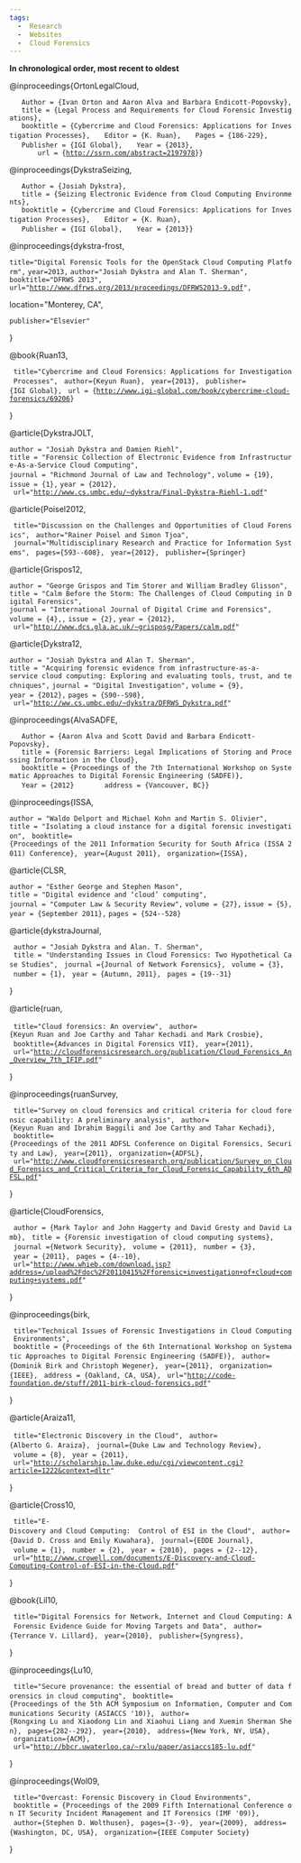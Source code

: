 ```yaml
---
tags:
  -  Research
  -  Websites
  -  Cloud Forensics
---
```

**In chronological order, most recent to oldest**

<bibtex> @inproceedings{OrtonLegalCloud,

`   Author = {Ivan Orton and Aaron Alva and Barbara Endicott-Popovsky},`
`   title = {Legal Process and Requirements for Cloud Forensic Investigations},`
`   booktitle = {Cybercrime and Cloud Forensics: Applications for Investigation Processes},`
`   Editor = {K. Ruan},`
`   Pages = {186-229},`
`   Publisher = {IGI Global},`
`   Year = {2013},`
`       url = {`[`http://ssrn.com/abstract=2197978`](http://ssrn.com/abstract=2197978)`}}`

</bibtex>

<bibtex> @inproceedings{DykstraSeizing,

`   Author = {Josiah Dykstra},`
`   title = {Seizing Electronic Evidence from Cloud Computing Environments},`
`   booktitle = {Cybercrime and Cloud Forensics: Applications for Investigation Processes},`
`   Editor = {K. Ruan},`
`   Publisher = {IGI Global},`
`   Year = {2013}}`

</bibtex>

<bibtex> @inproceedings{dykstra-frost,

`title="Digital Forensic Tools for the OpenStack Cloud Computing Platform",`
`year=2013,`
`author="Josiah Dykstra and Alan T. Sherman",`
`booktitle="DFRWS 2013",`
`url="`[`http://www.dfrws.org/2013/proceedings/DFRWS2013-9.pdf`](http://www.dfrws.org/2013/proceedings/DFRWS2013-9.pdf)`",`

location="Monterey, CA",

`publisher="Elsevier"`

} </bibtex>

<bibtex> @book{Ruan13,

` title="Cybercrime and Cloud Forensics: Applications for Investigation Processes",`
` author={Keyun Ruan},`
` year={2013},`
` publisher={IGI Global},`
` url = {`[`http://www.igi-global.com/book/cybercrime-cloud-forensics/69206`](http://www.igi-global.com/book/cybercrime-cloud-forensics/69206)`}`

} </bibtex>

<bibtex> @article{DykstraJOLT,

`author = "Josiah Dykstra and Damien Riehl",`
`title = "Forensic Collection of Electronic Evidence from Infrastructure-As-a-Service Cloud Computing",`
`journal = "Richmond Journal of Law and Technology",`
`volume = {19},`
`issue = {1},`
`year = {2012},`
` url="`[`http://www.cs.umbc.edu/~dykstra/Final-Dykstra-Riehl-1.pdf`](http://www.cs.umbc.edu/~dykstra/Final-Dykstra-Riehl-1.pdf)`"`

</bibtex>

<bibtex> @article{Poisel2012,

` title="Discussion on the Challenges and Opportunities of Cloud Forensics",`
` author="Rainer Poisel and Simon Tjoa",`
` journal="Multidisciplinary Research and Practice for Information Systems",`
` pages={593--608},`
` year={2012},`
` publisher={Springer}`

</bibtex>

<bibtex> @article{Grispos12,

`author = "George Grispos and Tim Storer and William Bradley Glisson",`
`title = "Calm Before the Storm: The Challenges of Cloud Computing in Digital Forensics",`
`journal = "International Journal of Digital Crime and Forensics",`
`volume = {4},,`
`issue = {2},`
`year = {2012},`
` url="`[`http://www.dcs.gla.ac.uk/~grisposg/Papers/calm.pdf`](http://www.dcs.gla.ac.uk/~grisposg/Papers/calm.pdf)`"`

</bibtex>

<bibtex> @article{Dykstra12,

`author = "Josiah Dykstra and Alan T. Sherman",`
`title = "Acquiring forensic evidence from infrastructure-as-a-service cloud computing: Exploring and evaluating tools, trust, and techniques",`
`journal = "Digital Investigation",`
`volume = {9},`
`year = {2012},`
`pages = {S90--S98},`
` url="`[`http://ww.cs.umbc.edu/~dykstra/DFRWS_Dykstra.pdf`](http://ww.cs.umbc.edu/~dykstra/DFRWS_Dykstra.pdf)`"`

</bibtex>

<bibtex> @inproceedings{AlvaSADFE,

`   Author = {Aaron Alva and Scott David and Barbara Endicott-Popovsky},`
`   title = {Forensic Barriers: Legal Implications of Storing and Processing Information in the Cloud},`
`   booktitle = {Proceedings of the 7th International Workshop on Systematic Approaches to Digital Forensic Engineering (SADFE)},`
`   Year = {2012}`
`       address = {Vancouver, BC}}`

</bibtex>

<bibtex> @inproceedings{ISSA,

`author = "Waldo Delport and Michael Kohn and Martin S. Olivier",`
`title = "Isolating a cloud instance for a digital forensic investigation",`
` booktitle={Proceedings of the 2011 Information Security for South Africa (ISSA 2011) Conference},`
` year={August 2011},`
` organization={ISSA},`

</bibtex>

<bibtex> @article{CLSR,

`author = "Esther George and Stephen Mason",`
`title = "Digital evidence and ‘cloud’ computing",`
`journal = "Computer Law & Security Review",`
`volume = {27},`
`issue = {5},`
`year = {September 2011},`
`pages = {524--528}`

</bibtex>

<bibtex> @article{dykstraJournal,

` author = "Josiah Dykstra and Alan. T. Sherman",`
` title = "Understanding Issues in Cloud Forensics: Two Hypothetical Case Studies",`
` journal ={Journal of Network Forensics},`
` volume = {3},`
` number = {1},`
` year = {Autumn, 2011},`
` pages = {19--31}`

} </bibtex>

<bibtex> @article{ruan,

` title="Cloud forensics: An overview",`
` author={Keyun Ruan and Joe Carthy and Tahar Kechadi and Mark Crosbie},`
` booktitle={Advances in Digital Forensics VII},`
` year={2011},`
` url="`[`http://cloudforensicsresearch.org/publication/Cloud_Forensics_An_Overview_7th_IFIP.pdf`](http://cloudforensicsresearch.org/publication/Cloud_Forensics_An_Overview_7th_IFIP.pdf)`"`

}

</bibtex> <bibtex>

@inproceedings{ruanSurvey,

` title="Survey on cloud forensics and critical criteria for cloud forensic capability: A preliminary analysis",`
` author={Keyun Ruan and Ibrahim Baggili and Joe Carthy and Tahar Kechadi},`
` booktitle={Proceedings of the 2011 ADFSL Conference on Digital Forensics, Security and Law},`
` year={2011},`
` organization={ADFSL},`
` url="`[`http://www.cloudforensicsresearch.org/publication/Survey_on_Cloud_Forensics_and_Critical_Criteria_for_Cloud_Forensic_Capability_6th_ADFSL.pdf`](http://www.cloudforensicsresearch.org/publication/Survey_on_Cloud_Forensics_and_Critical_Criteria_for_Cloud_Forensic_Capability_6th_ADFSL.pdf)`"`

} </bibtex>

<bibtex> @article{CloudForensics,

` author = {Mark Taylor and John Haggerty and David Gresty and David Lamb},`
` title = {Forensic investigation of cloud computing systems},`
` journal ={Network Security},`
` volume = {2011},`
` number = {3},`
` year = {2011},`
` pages = {4--10},`
` url="`[`http://www.whieb.com/download.jsp?address=/upload%2Fdoc%2F20110415%2Fforensic+investigation+of+cloud+computing+systems.pdf`](http://www.whieb.com/download.jsp?address=/upload%2Fdoc%2F20110415%2Fforensic+investigation+of+cloud+computing+systems.pdf)`"`

}

</bibtex> <bibtex>

@inproceedings{birk,

` title="Technical Issues of Forensic Investigations in Cloud Computing Environments",`
` booktitle = {Proceedings of the 6th International Workshop on Systematic Approaches to Digital Forensic Engineering (SADFE)},`
` author={Dominik Birk and Christoph Wegener},`
` year={2011},`
` organization={IEEE},`
` address = {Oakland, CA, USA},`
` url="`[`http://code-foundation.de/stuff/2011-birk-cloud-forensics.pdf`](http://code-foundation.de/stuff/2011-birk-cloud-forensics.pdf)`"`

}

</bibtex>

<bibtex> @article{Araiza11,

` title="Electronic Discovery in the Cloud",`
` author={Alberto G. Araiza},`
` journal={Duke Law and Technology Review},`
` volume = {8},`
` year = {2011},`
` url="`[`http://scholarship.law.duke.edu/cgi/viewcontent.cgi?article=1222&context=dltr`](http://scholarship.law.duke.edu/cgi/viewcontent.cgi?article=1222&context=dltr)`"`

} </bibtex>

<bibtex> @article{Cross10,

` title="E-Discovery and Cloud Computing:  Control of ESI in the Cloud",`
` author={David D. Cross and Emily Kuwahara},`
` journal={EDDE Journal},`
` volume = {1},`
` number = {2},`
` year = {2010},`
` pages = {2--12},`
` url="`[`http://www.crowell.com/documents/E-Discovery-and-Cloud-Computing-Control-of-ESI-in-the-Cloud.pdf`](http://www.crowell.com/documents/E-Discovery-and-Cloud-Computing-Control-of-ESI-in-the-Cloud.pdf)`"`

} </bibtex>

<bibtex> @book{Lil10,

` title="Digital Forensics for Network, Internet and Cloud Computing: A Forensic Evidence Guide for Moving Targets and Data",`
` author={Terrance V. Lillard},`
` year={2010},`
` publisher={Syngress},`

} </bibtex>

<bibtex> @inproceedings{Lu10,

` title="Secure provenance: the essential of bread and butter of data forensics in cloud computing",`
` booktitle={Proceedings of the 5th ACM Symposium on Information, Computer and Communications Security (ASIACCS '10)},`
` author={Rongxing Lu and Xiaodong Lin and Xiaohui Liang and Xuemin Sherman Shen},`
` pages={282--292},`
` year={2010},`
` address={New York, NY, USA},`
` organization={ACM},`
` url="`[`http://bbcr.uwaterloo.ca/~rxlu/paper/asiaccs185-lu.pdf`](http://bbcr.uwaterloo.ca/~rxlu/paper/asiaccs185-lu.pdf)`"`

}

</bibtex>

<bibtex>

@inproceedings{Wol09,

` title="Overcast: Forensic Discovery in Cloud Environments",`
` booktitle = {Proceedings of the 2009 Fifth International Conference on IT Security Incident Management and IT Forensics (IMF '09)},`
` author={Stephen D. Wolthusen},`
` pages={3--9},`
` year={2009},`
` address={Washington, DC, USA},`
` organization={IEEE Computer Society}`

}

</bibtex>


